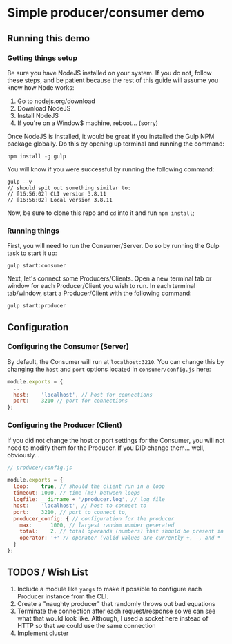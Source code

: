 # Simple producer/consumer demo

## Running this demo

### Getting things setup
Be sure you have NodeJS installed on your system. If you do not, follow these steps, and be patient because the rest of this guide will assume you know how Node works:
1. Go to nodejs.org/download
2. Download NodeJS 
3. Install NodeJS
4. If you're on a Window$ machine, reboot... (sorry)

Once NodeJS is installed, it would be great if you installed the Gulp NPM package globally. Do this by opening up terminal and running the command:
```
npm install -g gulp
```
You will know if you were successful by running the following command:
```
gulp --v
// should spit out something similar to:
// [16:56:02] CLI version 3.8.11
// [16:56:02] Local version 3.8.11
```
Now, be sure to clone this repo and `cd` into it and run `npm install`;

### Running things

First, you will need to run the Consumer/Server. Do so by running the Gulp task to start it up:
```
gulp start:consumer
```
Next, let's connect some Producers/Clients. Open a new terminal tab or window for each Producer/Client you wish to run. In each terminal tab/window, start a Producer/Client with the following command:
```
gulp start:producer
```
## Configuration

### Configuring the Consumer (Server)

By default, the Consumer will run at `localhost:3210`. You can change this by changing the `host` and `port` options located in `consumer/config.js` here:
```javascript
module.exports = {
  ...
  host:    'localhost', // host for connections
  port:    3210 // port for connections
};
```

### Configuring the Producer (Client)

If you did not change the host or port settings for the Consumer, you will not need to modify them for the Producer. If you DID change them... well, obviously...
```javascript
// producer/config.js

module.exports = {
  loop:    true, // should the client run in a loop
  timeout: 1000, // time (ms) between loops
  logfile: __dirname + '/producer.log', // log file
  host:    'localhost', // host to connect to
  port:    3210, // port to connect to,
  producer_config: { // configuration for the producer
    max:      1000, // largest random number generated
    total:    2, // total operands (numbers) that should be present in the equation
    operator: '+' // operator (valid values are currently +, -, and *
  }
};
```
## TODOS / Wish List
1. Include a module like `yargs` to make it possible to configure each Producer instance from the CLI.
2. Create a "naughty producer" that randomly throws out bad equations
3. Terminate the connection after each request/response so we can see what that would look like. Although, I used a socket here instead of HTTP so that we could use the same connection
4. Implement cluster
